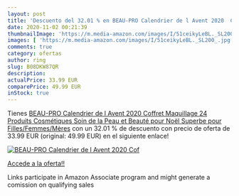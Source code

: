 ```yaml
---
layout: post
title: 'Descuento del 32.01 % en BEAU-PRO Calendrier de l Avent 2020  Cof'
date: 2020-11-02 00:21:39
thumbnailImage: 'https://m.media-amazon.com/images/I/51ceikyLeBL._SL200_.jpg'
images: [ 'https://m.media-amazon.com/images/I/51ceikyLeBL._SL200_.jpg' ]
comments: true
category: ofertas
author: ring
slug: B08DKW87QR
description:
actualPrice: 33.99 EUR
comparePrice: 49.99 EUR
inStock: true
---
```


Tienes [BEAU-PRO Calendrier de l Avent 2020  Coffret Maquillage  24 Produits Cosmétiques  Soin de la Peau et Beauté pour Noël  Superbe pour Filles/Femmes/Mères](https://www.amazon.fr/dp/B08DKW87QR/?tag=tolees0d-21) con un 32.01 % de descuento con precio de oferta de 33.99 EUR (original: 49.99 EUR) en el siguiente enlace!

[![BEAU-PRO Calendrier de l Avent 2020  Cof](https://m.media-amazon.com/images/I/51ceikyLeBL._SL200_.jpg)](https://www.amazon.fr/dp/B08DKW87QR/?tag=tolees0d-21)

[Accede a la oferta!!](https://www.amazon.fr/dp/B08DKW87QR/?tag=tolees0d-21)

Links participate in Amazon Associate program and might generate a comission on qualifying sales


